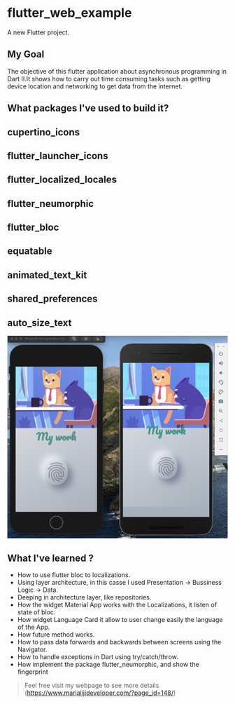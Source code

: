 # flutter_web_example

A new Flutter project.

## My  Goal

The objective of this flutter application about asynchronous programming in Dart II.It shows how to carry out time consuming tasks such as getting device location and networking to get data from the internet. 


## What packages I've used to build it?

## cupertino_icons
## flutter_launcher_icons

## flutter_localized_locales

## flutter_neumorphic

## flutter_bloc

## equatable

## animated_text_kit
## shared_preferences
## auto_size_text



![Output sample](work_both_devices_35.png)


## What I've learned ?

- How to use flutter bloc to localizations.
- Using layer architecture, in this casse I used Presentation -> Bussiness Logic -> Data.
- Deeping in architecture layer, like repositories.
- How the widget Material App works with the Localizations, it listen of state of bloc.
- How widget Language Card it allow to user change easily the language of the App.
- How future method works.
- How to pass data forwards and backwards between screens using the Navigator.
- How to handle exceptions in Dart using try/catch/throw.
- How implement the package flutter_neumorphic, and show the fingerprint


>Feel free visit my webpage to see more details (https://www.marialijideveloper.com/?page_id=148/)



